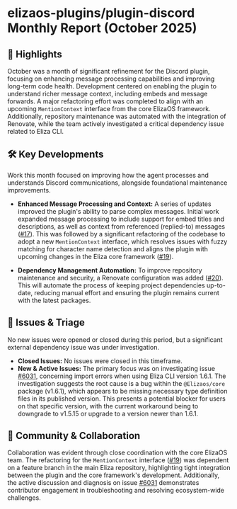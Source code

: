 # elizaos-plugins/plugin-discord Monthly Report (October 2025)

## 🚀 Highlights
October was a month of significant refinement for the Discord plugin, focusing on enhancing message processing capabilities and improving long-term code health. Development centered on enabling the plugin to understand richer message context, including embeds and message forwards. A major refactoring effort was completed to align with an upcoming `MentionContext` interface from the core ElizaOS framework. Additionally, repository maintenance was automated with the integration of Renovate, while the team actively investigated a critical dependency issue related to Eliza CLI.

## 🛠️ Key Developments
Work this month focused on improving how the agent processes and understands Discord communications, alongside foundational maintenance improvements.

-   **Enhanced Message Processing and Context:**
    A series of updates improved the plugin's ability to parse complex messages. Initial work expanded message processing to include support for embed titles and descriptions, as well as context from referenced (replied-to) messages ([#17](https://github.com/elizaos-plugins/plugin-discord/pull/17)). This was followed by a significant refactoring of the codebase to adopt a new `MentionContext` interface, which resolves issues with fuzzy matching for character name detection and aligns the plugin with upcoming changes in the Eliza core framework ([#19](https://github.com/elizaos-plugins/plugin-discord/pull/19)).

-   **Dependency Management Automation:**
    To improve repository maintenance and security, a Renovate configuration was added ([#20](https://github.com/elizaos-plugins/plugin-discord/pull/20)). This will automate the process of keeping project dependencies up-to-date, reducing manual effort and ensuring the plugin remains current with the latest packages.

## 🐛 Issues & Triage
No new issues were opened or closed during this period, but a significant external dependency issue was under investigation.

-   **Closed Issues:** No issues were closed in this timeframe.
-   **New & Active Issues:** The primary focus was on investigating issue [#6031](https://github.com/elizaos-plugins/plugin-discord/issues/6031), concerning import errors when using Eliza CLI version 1.6.1. The investigation suggests the root cause is a bug within the `@Elizaos/core` package (v1.6.1), which appears to be missing necessary type definition files in its published version. This presents a potential blocker for users on that specific version, with the current workaround being to downgrade to v1.5.15 or upgrade to a version newer than 1.6.1.

## 💬 Community & Collaboration
Collaboration was evident through close coordination with the core ElizaOS team. The refactoring for the `MentionContext` interface ([#19](https://github.com/elizaos-plugins/plugin-discord/pull/19)) was dependent on a feature branch in the main Eliza repository, highlighting tight integration between the plugin and the core framework's development. Additionally, the active discussion and diagnosis on issue [#6031](https://github.com/elizaos-plugins/plugin-discord/issues/6031) demonstrates contributor engagement in troubleshooting and resolving ecosystem-wide challenges.